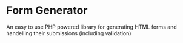# Form Generator
An easy to use PHP powered library for generating HTML forms and handelling their submissions (including validation)
